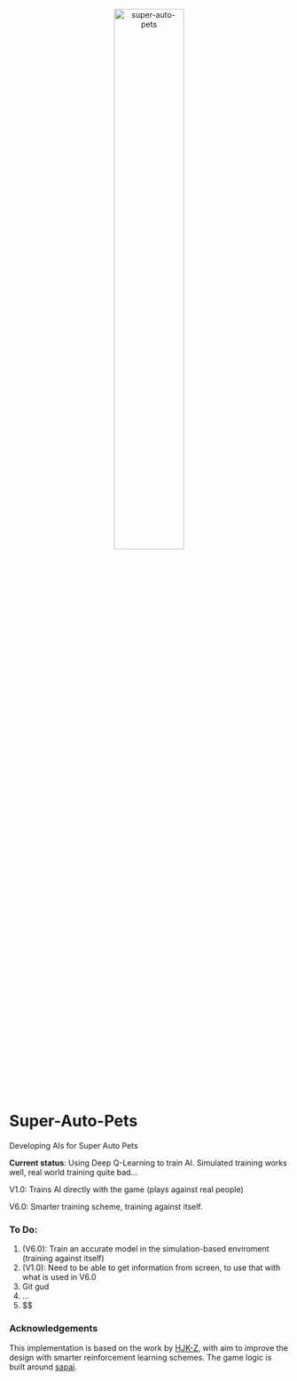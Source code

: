 <p align="center">
  <img src="https://www.gamelivestory.com/images/article/super-auto-pets-how-to-level-up-quickly-main.webp" width="50%" alt='super-auto-pets'>
</p>

# Super-Auto-Pets
Developing AIs for Super Auto Pets

**Current status**: Using Deep Q-Learning to train AI. Simulated training works well, real world training quite bad...

V1.0: Trains AI directly with the game (plays against real people)

V6.0: Smarter training scheme, training against itself.

### To Do:

1. (V6.0): Train an accurate model in the simulation-based enviroment (training against itself)
2. (V1.0): Need to be able to get information from screen, to use that with what is used in V6.0
3. Git gud
4. ...
5. $$

### Acknowledgements

This implementation is based on the work by [HJK-Z](https://github.com/HJK-Z/Super-Auto-Pets), with aim to improve the design with smarter reinforcement learning schemes.
The game logic is built around [sapai](https://github.com/manny405/sapai).
